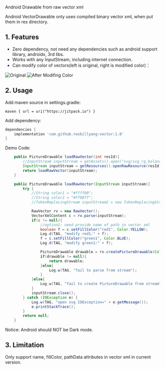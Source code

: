 Android Drawable from raw vector xml

Android VectorDrawable only uses compiled binary vector xml,  when put them in res directory.




## 1. Features

- Zero dependency, not need any dependencies such as android support library, androidx, 3rd libs.
- Works with any InputStream, including internet connection.
- Can modify color of vectors(left is original, right is modified color)：

![Original](https://github.com/rwsbillyang/vector/blob/main/screen_snapshot/original.jpg)   ![After Modifing Color](https://github.com/rwsbillyang/vector/blob/main/screen_snapshot/modify_color.jpg)

## 2. Usage

Add maven source in settings.gradle:
```
maven { url = uri("https://jitpack.io") }
```

Add dependency:
```gradle
dependencies {
    implementation 'com.github.rwsbillyang:vector:1.0'
}
```

Demo Code:
```java
    public PictureDrawable loadRawVector(int resId){
        //InputStream inputStream = getAssets().open("svg/svg_rg_balance.xml");
        InputStream inputStream = getResources().openRawResource(resId);
        return loadRawVector(inputStream);
    }

    public PictureDrawable loadRawVector(InputStream inputStream){
        try {
            //String color1 = "#ffff00";
            //String color2 = "#ff00ff";
            //TokenReplacingStream inputStream2 = new TokenReplacingStream(new TokenReplacingStream(inputStream, "#ff0000", color1), "#00ff00", color2);

            RawVector rv = new RawVector();
            VectorXmlContent c = rv.parse(inputStream);
            if(c != null){
                //option2: need provide name of path in vector xml
                boolean f = c.setFillColor("red1", Color.YELLOW);
                Log.d(TAG, "modify red1:" + f);
                f = c.setFillColor("green1", Color.BLUE);
                Log.d(TAG, "modify green1:" + f);

                PictureDrawable drawable = rv.createPictureDrawable(Color.TRANSPARENT);
                if(drawable != null){
                    return drawable;
                }else{
                    Log.w(TAG, "fail to parse from stream");
                }
            }else{
                Log.w(TAG, "fail to create PictureDrawable from stream");
            }
            inputStream.close();
        } catch (IOException e) {
            Log.w(TAG, "open svg IOException=" + e.getMessage());
            e.printStackTrace();
        }
        return null;
    }
```
Notice: Android should NOT be Dark mode.

## 3. Limitation
Only support name, fillColor, pathData attributes in vector xml in current version.

